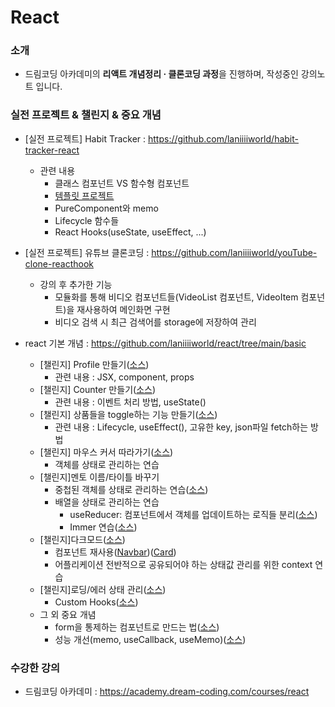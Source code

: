 # React

### 소개

- 드림코딩 아카데미의 **리액트 개념정리 · 클론코딩 과정**을 진행하며, 작성중인 강의노트 입니다.

### 실전 프로젝트 & 챌린지 & 중요 개념

- [실전 프로젝트] Habit Tracker : https://github.com/laniiiiworld/habit-tracker-react
  - 관련 내용
    - 클래스 컴포넌트 VS 함수형 컴포넌트
    - [템플릿 프로젝트](https://github.com/laniiiiworld/react/tree/main/template)
    - PureComponent와 memo
    - Lifecycle 함수들
    - React Hooks(useState, useEffect, ...)
- [실전 프로젝트] 유튜브 클론코딩 : https://github.com/laniiiiworld/youTube-clone-reacthook

  - 강의 후 추가한 기능
    - 모듈화를 통해 비디오 컴포넌트들(VideoList 컴포넌트, VideoItem 컴포넌트)을 재사용하여 메인화면 구현
    - 비디오 검색 시 최근 검색어를 storage에 저장하여 관리

- react 기본 개념 : https://github.com/laniiiiworld/react/tree/main/basic
  - [챌린지] Profile 만들기([소스](https://github.com/laniiiiworld/react/blob/main/basic/src/basic/AppProfile.jsx))
    - 관련 내용 : JSX, component, props
  - [챌린지] Counter 만들기([소스](https://github.com/laniiiiworld/react/blob/main/basic/src/basic/AppCounter.jsx))
    - 관련 내용 : 이벤트 처리 방법, useState()
  - [챌린지] 상품들을 toggle하는 기능 만들기([소스](https://github.com/laniiiiworld/react/blob/main/basic/src/basic/AppProducts.jsx))
    - 관련 내용 : Lifecycle, useEffect(), 고유한 key, json파일 fetch하는 방법
  - [챌린지] 마우스 커서 따라가기([소스](https://github.com/laniiiiworld/react/blob/main/basic/src/deep/AppXY.jsx))
    - 객체를 상태로 관리하는 연습
  - [챌린지]멘토 이름/타이틀 바꾸기
    - 중첩된 객체를 상태로 관리하는 연습([소스](https://github.com/laniiiiworld/react/blob/main/basic/src/deep/AppMentor.jsx))
    - 배열을 상태로 관리하는 연습
      - useReducer: 컴포넌트에서 객체를 업데이트하는 로직들 분리([소스](https://github.com/laniiiiworld/react/blob/main/basic/src/deep/AppMentors.jsx))
      - Immer 연습([소스](https://github.com/laniiiiworld/react/blob/main/basic/src/deep/AppMentorsImmer.jsx))
  - [챌린지]다크모드([소스](https://github.com/laniiiiworld/react/blob/main/basic/src/deep/AppTheme.jsx))
    - 컴포넌트 재사용([Navbar](https://github.com/laniiiiworld/react/blob/main/basic/src/deep/AppWrap.jsx))([Card](https://github.com/laniiiiworld/react/blob/main/basic/src/deep/AppCard.jsx))
    - 어플리케이션 전반적으로 공유되어야 하는 상태값 관리를 위한 context 연습
  - [챌린지]로딩/에러 상태 관리([소스](https://github.com/laniiiiworld/react/blob/main/basic/src/basic/components/Products.jsx))
    - Custom Hooks([소스](https://github.com/laniiiiworld/react/blob/main/basic/src/basic/hooks/use-products.jsx))
  - 그 외 중요 개념
    - form을 통제하는 컴포넌트로 만드는 법([소스](https://github.com/laniiiiworld/react/blob/main/basic/src/deep/AppForm.jsx))
    - 성능 개선(memo, useCallback, useMemo)([소스](https://github.com/laniiiiworld/react/blob/main/basic/src/deep/AppMentorsButton.jsx))

### 수강한 강의

- 드림코딩 아카데미 : https://academy.dream-coding.com/courses/react
